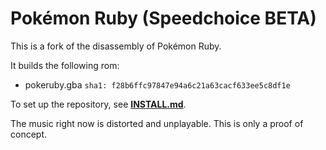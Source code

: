 # Pokémon Ruby (Speedchoice BETA)

This is a fork of the disassembly of Pokémon Ruby.

It builds the following rom:

* pokeruby.gba `sha1: f28b6ffc97847e94a6c21a63cacf633ee5c8df1e`

To set up the repository, see [**INSTALL.md**](INSTALL.md).

The music right now is distorted and unplayable. This is only a proof of concept.
